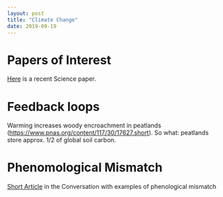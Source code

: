 ```yaml
---
layout: post
title: "Climate Change"
date: 2019-09-19
---
```

# Papers of Interest 
[Here](https://science.sciencemag.org/content/365/6459/eaaw6974) is a recent Science paper. 

# Feedback loops 
Warming increases woody encroachment in peatlands (https://www.pnas.org/content/117/30/17627.short). So what: peatlands store approx. 1/2 of global soil carbon. 

# Phenomological Mismatch
[Short Article](https://theconversation.com/climate-breakdown-is-knocking-the-natural-world-out-of-sync-and-we-should-all-be-worried-123892?utm_medium=email&utm_campaign=Latest%20from%20The%20Conversation%20for%20October%202%202019%20-%201423713456&utm_content=Latest%20from%20The%20Conversation%20for%20October%202%202019%20-%201423713456+CID_5e6b94560425f9d7d1574b465cfceef5&utm_source=campaign_monitor_global) in the Conversation with examples of phenological mismatch
